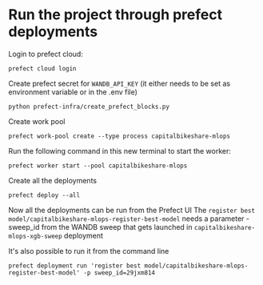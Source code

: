 # Run the project through prefect deployments

Login to prefect cloud:

```shell
prefect cloud login
```

Create prefect secret for `WANDB_API_KEY` (it either needs to be set as environment variable or in the .env file)

```shell
python prefect-infra/create_prefect_blocks.py
```

Create work pool

```shell
prefect work-pool create --type process capitalbikeshare-mlops
```

Run the following command in this new terminal to start the worker:

```shell
prefect worker start --pool capitalbikeshare-mlops
```

Create all the deployments

```shell
prefect deploy --all
```

Now all the deployments can be run from the Prefect UI
The `register best model/capitalbikeshare-mlops-register-best-model` needs a parameter - sweep_id from the WANDB sweep that gets launched in `capitalbikeshare-mlops-xgb-sweep` deployment

It's also possible to run it from the command line
```shell
prefect deployment run 'register best model/capitalbikeshare-mlops-register-best-model' -p sweep_id=29jxm814
```
